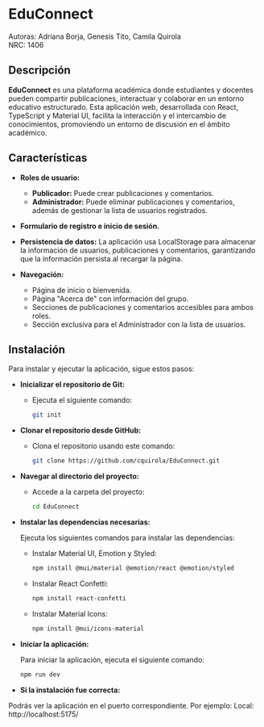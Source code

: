 # EduConnect

Autoras: Adriana Borja, Genesis Tito, Camila Quirola  
NRC: 1406

## Descripción

**EduConnect** es una plataforma académica donde estudiantes y docentes pueden compartir publicaciones, interactuar y colaborar en un entorno educativo estructurado. Esta aplicación web, desarrollada con React, TypeScript y Material UI, facilita la interacción y el intercambio de conocimientos, promoviendo un entorno de discusión en el ámbito académico.

## Características

- **Roles de usuario:**
  - **Publicador:** Puede crear publicaciones y comentarios.
  - **Administrador:** Puede eliminar publicaciones y comentarios, además de gestionar la lista de usuarios registrados.
  
- **Formulario de registro e inicio de sesión.**
- **Persistencia de datos:** La aplicación usa LocalStorage para almacenar la información de usuarios, publicaciones y comentarios, garantizando que la información persista al recargar la página.
- **Navegación:**
  - Página de inicio o bienvenida.
  - Página "Acerca de" con información del grupo.
  - Secciones de publicaciones y comentarios accesibles para ambos roles.
  - Sección exclusiva para el Administrador con la lista de usuarios.

## Instalación

Para instalar y ejecutar la aplicación, sigue estos pasos:

- **Inicializar el repositorio de Git:**

  - Ejecuta el siguiente comando:

    ```bash
    git init
    ```

- **Clonar el repositorio desde GitHub:**

  - Clona el repositorio usando este comando:

    ```bash
    git clone https://github.com/cquirola/EduConnect.git
    ```

- **Navegar al directorio del proyecto:**

  - Accede a la carpeta del proyecto:

    ```bash
    cd EduConnect
    ```

- **Instalar las dependencias necesarias:**

  Ejecuta los siguientes comandos para instalar las dependencias:

  - Instalar Material UI, Emotion y Styled:

    ```bash
    npm install @mui/material @emotion/react @emotion/styled
    ```

  - Instalar React Confetti:

    ```bash
    npm install react-confetti
    ```

  - Instalar Material Icons:

    ```bash
    npm install @mui/icons-material
    ```

- **Iniciar la aplicación:**

  Para iniciar la aplicación, ejecuta el siguiente comando:

  ```bash
  npm run dev

- **Si la instalación fue correcta:** 

Podrás ver la aplicación en el puerto correspondiente. Por ejemplo:
Local: http://localhost:5175/
